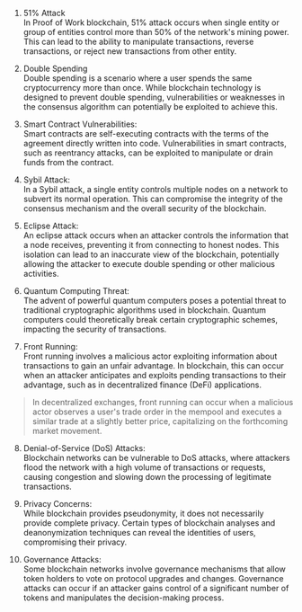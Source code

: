1. 51% Attack  
In Proof of Work blockchain, 51% attack occurs when single entity or group of entities control more than 50% of the network's mining power. This can lead to the ability to manipulate transactions, reverse transactions, or reject new transactions from other entity.   

2. Double Spending  
Double spending is a scenario where a user spends the same cryptocurrency more than once. While blockchain technology is designed to prevent double spending, vulnerabilities or weaknesses in the consensus algorithm can potentially be exploited to achieve this.  

3. Smart Contract Vulnerabilities:  
Smart contracts are self-executing contracts with the terms of the agreement directly written into code. Vulnerabilities in smart contracts, such as reentrancy attacks, can be exploited to manipulate or drain funds from the contract.  

4. Sybil Attack:  
In a Sybil attack, a single entity controls multiple nodes on a network to subvert its normal operation. This can compromise the integrity of the consensus mechanism and the overall security of the blockchain.  
  
5. Eclipse Attack:  
An eclipse attack occurs when an attacker controls the information that a node receives, preventing it from connecting to honest nodes. This isolation can lead to an inaccurate view of the blockchain, potentially allowing the attacker to execute double spending or other malicious activities.  

6. Quantum Computing Threat:  
The advent of powerful quantum computers poses a potential threat to traditional cryptographic algorithms used in blockchain. Quantum computers could theoretically break certain cryptographic schemes, impacting the security of transactions.  

7. Front Running:  
Front running involves a malicious actor exploiting information about transactions to gain an unfair advantage. In blockchain, this can occur when an attacker anticipates and exploits pending transactions to their advantage, such as in decentralized finance (DeFi) applications.  
> In decentralized exchanges, front running can occur when a malicious actor observes a user's trade order in the mempool and executes a similar trade at a slightly better price, capitalizing on the forthcoming market movement.  


8. Denial-of-Service (DoS) Attacks:  
Blockchain networks can be vulnerable to DoS attacks, where attackers flood the network with a high volume of transactions or requests, causing congestion and slowing down the processing of legitimate transactions.  

9. Privacy Concerns:  
While blockchain provides pseudonymity, it does not necessarily provide complete privacy. Certain types of blockchain analyses and deanonymization techniques can reveal the identities of users, compromising their privacy.  

10. Governance Attacks:  
Some blockchain networks involve governance mechanisms that allow token holders to vote on protocol upgrades and changes. Governance attacks can occur if an attacker gains control of a significant number of tokens and manipulates the decision-making process.  







